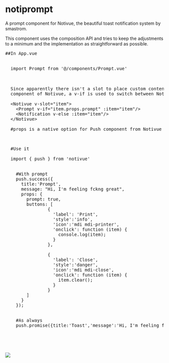 # notiprompt
A prompt component for Notivue, the beautiful toast notification system by smastrom.


This component uses the composition API and tries to keep the adjustments
to a minimum and the implementation as straightforward as possible.



  
<pre>
##In App.vue

  
  import Prompt from '@/components/Prompt.vue'
  


  Since apparently there isn't a slot to place custom content in the Notification 
  component of Notivue, a v-if is used to switch between Notification and Prompt.
  
  &lt;Notivue v-slot="item"&gt;
    &lt;Prompt v-if="item.props.prompt" :item="item"/&gt;
    &lt;Notification v-else :item="item"/&gt;
  &lt;/Notivue&gt;

  #props is a native option for Push component from Notivue
  
    
</pre>

<pre>
  #Use it

  import { push } from 'notivue'


    #With prompt
    push.success({
      title:'Prompt',
      message: "Hi, I'm feeling fckng great",
      props: {
        prompt: true,
        buttons: [
                {
                  'label': 'Print',
                  'style':'info',
                  'icon':'mdi mdi-printer',
                  'onclick': function (item) {
                    console.log(item);  
                  }
                },

                {
                  'label': 'Close',
                  'style':'danger',
                  'icon':'mdi mdi-close',
                  'onclick': function (item) {
                    item.clear();
                  }
                }
        ]
      }
    });


    #As always
    push.promise({title:'Toast','message':'Hi, I'm feeling fckng great'});
  

  
  
</pre><img src="https://github.com/chimendoza/notiprompt/assets/10203997/b6c7ee67-f651-474e-bb23-784cb904a4e5"/>

